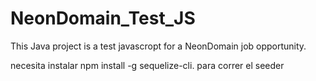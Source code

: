 # NeonDomain_Test_JS
This Java project is a test javascropt for a NeonDomain job opportunity.


necesita instalar npm install -g sequelize-cli. para correr el seeder